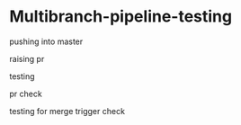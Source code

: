 # Multibranch-pipeline-testing


pushing into master

raising pr

testing

pr check

testing for merge trigger check
